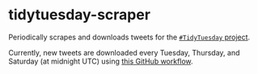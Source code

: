 # tidytuesday-scraper

Periodically scrapes and downloads tweets for the [`#TidyTuesday` project](https://github.com/rfordatascience/tidytuesday).

Currently, new tweets are downloaded every Tuesday, Thursday, and Saturday (at midnight UTC) using [this GitHub workflow](https://github.com/taylordunn/tidytuesday-scraper/blob/main/.github/workflows/download-tweets.yaml).
